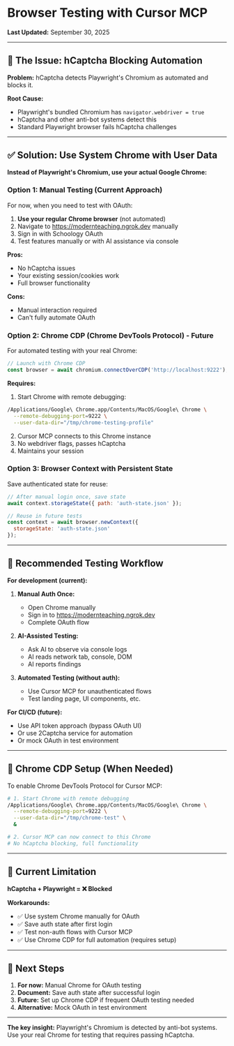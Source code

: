 # Browser Testing with Cursor MCP

**Last Updated:** September 30, 2025

---

## 🎯 The Issue: hCaptcha Blocking Automation

**Problem:** hCaptcha detects Playwright's Chromium as automated and blocks it.

**Root Cause:** 
- Playwright's bundled Chromium has `navigator.webdriver = true`
- hCaptcha and other anti-bot systems detect this
- Standard Playwright browser fails hCaptcha challenges

---

## ✅ Solution: Use System Chrome with User Data

**Instead of Playwright's Chromium, use your actual Google Chrome:**

### Option 1: Manual Testing (Current Approach)

For now, when you need to test with OAuth:

1. **Use your regular Chrome browser** (not automated)
2. Navigate to https://modernteaching.ngrok.dev manually
3. Sign in with Schoology OAuth
4. Test features manually or with AI assistance via console

**Pros:**
- No hCaptcha issues
- Your existing session/cookies work
- Full browser functionality

**Cons:**
- Manual interaction required
- Can't fully automate OAuth

### Option 2: Chrome CDP (Chrome DevTools Protocol) - Future

For automated testing with your real Chrome:

```javascript
// Launch with Chrome CDP
const browser = await chromium.connectOverCDP('http://localhost:9222');
```

**Requires:**
1. Start Chrome with remote debugging:
```bash
/Applications/Google\ Chrome.app/Contents/MacOS/Google\ Chrome \
  --remote-debugging-port=9222 \
  --user-data-dir="/tmp/chrome-testing-profile"
```

2. Cursor MCP connects to this Chrome instance
3. No webdriver flags, passes hCaptcha
4. Maintains your session

### Option 3: Browser Context with Persistent State

Save authenticated state for reuse:

```javascript
// After manual login once, save state
await context.storageState({ path: 'auth-state.json' });

// Reuse in future tests
const context = await browser.newContext({
  storageState: 'auth-state.json'
});
```

---

## 🚀 Recommended Testing Workflow

**For development (current):**

1. **Manual Auth Once:**
   - Open Chrome manually
   - Sign in to https://modernteaching.ngrok.dev
   - Complete OAuth flow

2. **AI-Assisted Testing:**
   - Ask AI to observe via console logs
   - AI reads network tab, console, DOM
   - AI reports findings

3. **Automated Testing (without auth):**
   - Use Cursor MCP for unauthenticated flows
   - Test landing page, UI components, etc.

**For CI/CD (future):**
- Use API token approach (bypass OAuth UI)
- Or use 2Captcha service for automation
- Or mock OAuth in test environment

---

## 🔧 Chrome CDP Setup (When Needed)

To enable Chrome DevTools Protocol for Cursor MCP:

```bash
# 1. Start Chrome with remote debugging
/Applications/Google\ Chrome.app/Contents/MacOS/Google\ Chrome \
  --remote-debugging-port=9222 \
  --user-data-dir="/tmp/chrome-test" \
  &

# 2. Cursor MCP can now connect to this Chrome
# No hCaptcha blocking, full functionality
```

---

## 📝 Current Limitation

**hCaptcha + Playwright = ❌ Blocked**

**Workarounds:**
- ✅ Use system Chrome manually for OAuth
- ✅ Save auth state after first login
- ✅ Test non-auth flows with Cursor MCP
- ✅ Use Chrome CDP for full automation (requires setup)

---

## 🎯 Next Steps

1. **For now:** Manual Chrome for OAuth testing
2. **Document:** Save auth state after successful login
3. **Future:** Set up Chrome CDP if frequent OAuth testing needed
4. **Alternative:** Mock OAuth in test environment

---

**The key insight:** Playwright's Chromium is detected by anti-bot systems. Use your real Chrome for testing that requires passing hCaptcha.
